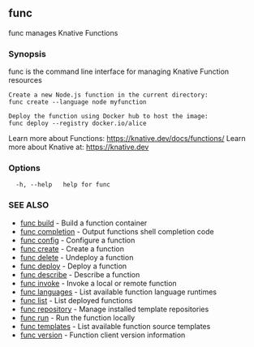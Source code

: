 ## func

func manages Knative Functions

### Synopsis

func is the command line interface for managing Knative Function resources

	Create a new Node.js function in the current directory:
	func create --language node myfunction

	Deploy the function using Docker hub to host the image:
	func deploy --registry docker.io/alice

Learn more about Functions:  https://knative.dev/docs/functions/
Learn more about Knative at: https://knative.dev

### Options

```
  -h, --help   help for func
```

### SEE ALSO

* [func build](func_build.md)	 - Build a function container
* [func completion](func_completion.md)	 - Output functions shell completion code
* [func config](func_config.md)	 - Configure a function
* [func create](func_create.md)	 - Create a function
* [func delete](func_delete.md)	 - Undeploy a function
* [func deploy](func_deploy.md)	 - Deploy a function
* [func describe](func_describe.md)	 - Describe a function
* [func invoke](func_invoke.md)	 - Invoke a local or remote function
* [func languages](func_languages.md)	 - List available function language runtimes
* [func list](func_list.md)	 - List deployed functions
* [func repository](func_repository.md)	 - Manage installed template repositories
* [func run](func_run.md)	 - Run the function locally
* [func templates](func_templates.md)	 - List available function source templates
* [func version](func_version.md)	 - Function client version information

